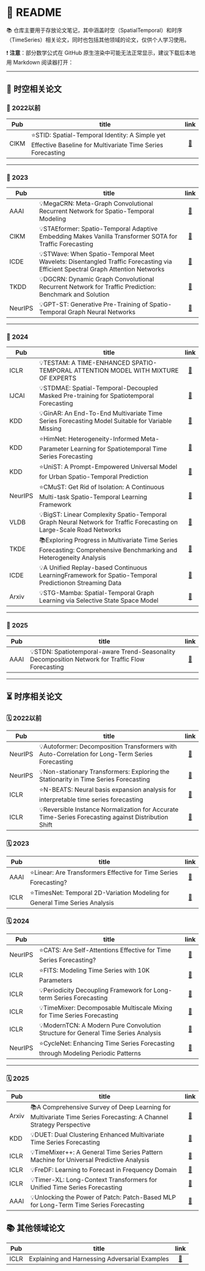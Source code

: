 # 🏰 README

📚 仓库主要用于存放论文笔记，其中涵盖时空（SpatialTemporal）和时序（TimeSeries）相关论文，同时也包括其他领域的论文，仅供个人学习使用。

❗ **注意**：部分数学公式在 GitHub 原生渲染中可能无法正常显示，建议下载后本地用 Markdown 阅读器打开：

---

## 🌌 时空相关论文

### 📅 2022以前

| Pub       | title                                                                                     | link |
|-----------------|---------------------------------------------------------------------------------------------|:--------:|
| CIKM        | ⭐STID: Spatial-Temporal Identity: A Simple yet Effective Baseline for Multivariate Time Series Forecasting | [📒](Spatial-Temporal/2022_CIKM_STID.md) |

---

### 📅 2023

| Pub       | title                                                                                     | link |
|-----------------|---------------------------------------------------------------------------------------------|:--------:|
| AAAI        | 💡MegaCRN: Meta-Graph Convolutional Recurrent Network for Spatio-Temporal Modeling | [📒](Spatial-Temporal/2023_AAAI_MegaCRN.md) |
| CIKM        | 💡STAEformer: Spatio-Temporal Adaptive Embedding Makes Vanilla Transformer SOTA for Traffic Forecasting | [📒](Spatial-Temporal/2023_CIKM_STAEformer.md) |
| ICDE        | 💡STWave: When Spatio-Temporal Meet Wavelets: Disentangled Traffic Forecasting via Efficient Spectral Graph Attention Networks | [📒](Spatial-Temporal/2023_ICDE_STWave.md) |
| TKDD        | 💡DGCRN: Dynamic Graph Convolutional Recurrent Network for Traffic Prediction: Benchmark and Solution | [📒](Spatial-Temporal/2023_TKDD_DGCRN.md) |
| NeurIPS     | 💡GPT-ST: Generative Pre-Training of Spatio-Temporal Graph Neural Networks | [📒](Spatial-Temporal/2023_NeurIPS_GPS-ST.md) |

---

### 📅 2024

| Pub       | title                                                                                     | link |
|-----------------|---------------------------------------------------------------------------------------------|:--------:|
| ICLR        | 💡TESTAM: A TIME-ENHANCED SPATIO-TEMPORAL ATTENTION MODEL WITH MIXTURE OF EXPERTS | [📒](Spatial-Temporal/2024_ICLR_TESTAM.md) |
| IJCAI       | 💡STDMAE: Spatial-Temporal-Decoupled Masked Pre-training for Spatiotemporal Forecasting | [📒](Spatial-Temporal/2024_IJCAI_STDMAE.md) |
| KDD         | 💡GinAR: An End-To-End Multivariate Time Series Forecasting Model Suitable for Variable Missing | [📒](Spatial-Temporal/2024_KDD_GinAR.md) |
| KDD         | ⭐HimNet: Heterogeneity-Informed Meta-Parameter Learning for Spatiotemporal Time Series Forecasting | [📒](Spatial-Temporal/2024_KDD_HimNet.md) |
| KDD         | ⭐UniST: A Prompt-Empowered Universal Model for Urban Spatio-Temporal Prediction | [📒](Spatial-Temporal/2024_KDD_UniST.md) |
| NeurIPS     | ⭐CMuST: Get Rid of Isolation: A Continuous Multi-task Spatio-Temporal Learning Framework | [📒](Spatial-Temporal/2024_NeurIPS_CMuST.md) |
| VLDB        | 💡BigST: Linear Complexity Spatio-Temporal Graph Neural Network for Traffic Forecasting on Large-Scale Road Networks | [📒](Spatial-Temporal/2024_VLDB_BigST.md) |
| TKDE        | 📚Exploring Progress in Multivariate Time Series Forecasting: Comprehensive Benchmarking and Heterogeneity Analysis | [📒](Spatial-Temporal/2024_TKDE_BasicTS.md) |
| ICDE        | 💡A Unified Replay-based Continuous LearningFramework for Spatio-Temporal Predictionon Streaming Data | [📒](Spatial-Temporal/2024_ICDE_URCL.md) |
| Arxiv       | 💡STG-Mamba: Spatial-Temporal Graph Learning via Selective State Space Model | [📒](Spatial-Temporal/2024_Arxiv_STG-Mamba.md) |

---

### 📅 2025

| Pub       | title                                                                                     | link |
|-----------------|---------------------------------------------------------------------------------------------|:--------:|
| AAAI        | 💡STDN: Spatiotemporal-aware Trend-Seasonality Decomposition Network for Traffic Flow Forecasting | [📒](Spatial-Temporal/2025_AAAI_STDN.md) |

---

## ⏳ 时序相关论文

### 🗓️ 2022以前

| Pub       | title                                                                                     | link   |
|-----------------|---------------------------------------------------------------------------------------------|:--------:|
| NeurIPS     | 💡Autoformer: Decomposition Transformers with Auto-Correlation for Long-Term Series Forecasting | [📒](Time-Series/2021_NeurIPS_Autoformer.md) |
| NeurIPS     | 💡Non-stationary Transformers: Exploring the Stationarity in Time Series Forecasting | [📒](Time-Series/2022_NeurIPS_Non-stationary%20Transformers.md) |
| ICLR        | ⭐N-BEATS: Neural basis expansion analysis for interpretable time series forecasting | [📒](Time-Series/2020_ICLR_N-BEATS.md) |
| ICLR        | 💡Reversible Instance Normalization for Accurate Time-Series Forecasting against Distribution Shift | [📒](Time-Series/2022_ICLR_RevIN.md) |

### 🗓️ 2023

| Pub       | title                                                                                     | link |
|-----------------|---------------------------------------------------------------------------------------------|:--------:|
| AAAI        | ⭐Linear: Are Transformers Effective for Time Series Forecasting? | [📒](Time-Series/2023_AAAI_Linear.md) |
| ICLR        | ⭐TimesNet: Temporal 2D-Variation Modeling for General Time Series Analysis | [📒](Time-Series/2023_ICLR_TimesNet.md) |

### 🗓️ 2024

| Pub       | title                                                                                     | link |
|-----------------|---------------------------------------------------------------------------------------------|:--------:|
| NeurIPS     | ⭐CATS: Are Self-Attentions Effective for Time Series Forecasting? | [📒](Time-Series/2024_NeurIPS_CATS.md) |
| ICLR        | ⭐FITS: Modeling Time Series with 10K Parameters | [📒](Time-Series/2024_ICLR_FITS.md) |
| ICLR        | 💡Periodicity Decoupling Framework for Long-term Series Forecasting | [📒](Time-Series/2024_ICLR_PDF.md) |
| ICLR        | 💡TimeMixer: Decomposable Multiscale Mixing for Time Series Forecasting | [📒](Time-Series/2024_ICLR_TimeMixer.md) |
| ICLR        | 💡ModernTCN: A Modern Pure Convolution Structure for General Time Series Analysis | [📒](Time-Series/2024_ICLR_ModernTCN.md) |
| NeurIPS     | ⭐CycleNet: Enhancing Time Series Forecasting through Modeling Periodic Patterns | [📒](Time-Series/2024_NeurIPS_CycleNet.md) |

---

### 🗓️ 2025

| Pub       | title                                                                                     | link |
|-----------------|---------------------------------------------------------------------------------------------|:--------:|
| Arxiv       | 📚A Comprehensive Survey of Deep Learning for Multivariate Time Series Forecasting: A Channel Strategy Perspective | [📒](Time-Series/2025_Arxiv_Survey%20Of%20Channel%20Strategy.md) |
| KDD         | 💡DUET: Dual Clustering Enhanced Multivariate Time Series Forecasting | [📒](Time-Series/2025_KDD_DUET.md) |
| ICLR        | 💡TimeMixer++: A General Time Series Pattern Machine for Universal Predictive Analysis | [📒](Time-Series/2025_ICLR_TimeMixer++.md) |
| ICLR        | 💡FreDF: Learning to Forecast in Frequency Domain | [📒](Time-Series/2025_ICLR_FreDF.md) |
| ICLR        | 💡Timer-XL: Long-Context Transformers for Unified Time Series Forecasting | [📒](Time-Series/2025_ICLR_Timer-XL.md) |
| AAAI        | 💡Unlocking the Power of Patch: Patch-Based MLP for Long-Term Time Series Forecasting | [📒](Time-Series/2025_AAAI_PatchMLP.md) |

## 📚 其他领域论文

| Pub       | title                                                                                     | link |
|-----------------|---------------------------------------------------------------------------------------------|:--------:|
| ICLR       | Explaining and Harnessing Adversarial Examples | [📒](Other/2015_ICLR_Adversarial%20Examples.md) |
